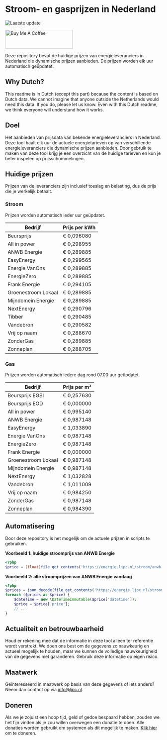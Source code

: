 # Stroom- en gasprijzen in Nederland

![Laatste update](https://img.shields.io/badge/laatste%20update-2023--08--01%2019%3A00%20CET-brightgreen)

<a href="https://www.buymeacoffee.com/Lars-" target="_blank"><img src="https://cdn.buymeacoffee.com/buttons/v2/default-orange.png" alt="Buy Me A Coffee" height="60" style="height: 60px !important;width: 217px !important;" ></a>

Deze repository bevat de huidige prijzen van energieleveranciers in Nederland die dynamische prijzen aanbieden. De prijzen worden elk uur automatisch geüpdatet.

## Why Dutch?

This readme is in Dutch (except this part) because the content is based on Dutch data. We cannot imagine that anyone outside the Netherlands would need this data. If you do, please let us know. Even with this Dutch readme, we think
everyone will understand how it works.

## Doel

Het aanbieden van prijsdata van bekende energieleveranciers in Nederland. Deze tool haalt elk uur de actuele energietarieven op van verschillende energieleveranciers die dynamische prijzen aanbieden. Door gebruik te maken van deze tool
krijg je een overzicht van de huidige tarieven en kun je beter inspelen op prijsschommelingen.

## Huidige prijzen

Prijzen van de leveranciers zijn inclusief toeslag en belasting, dus de prijs die je werkelijk betaalt.

### Stroom

Prijzen worden automatisch ieder uur geüpdatet.

 Bedrijf | Prijs per kWh 
---------|---------------
Beursprijs | € 0,096080
All in power | € 0,298955
ANWB Energie | € 0,289885
EasyEnergy | € 0,299565
Energie VanOns | € 0,289885
EnergieZero | € 0,289885
Frank Energie | € 0,294105
Groenestroom Lokaal | € 0,289885
Mijndomein Energie | € 0,289885
NextEnergy | € 0,290796
Tibber | € 0,290485
Vandebron | € 0,290582
Vrij op naam | € 0,288670
ZonderGas | € 0,289885
Zonneplan | € 0,288705


### Gas

Prijzen worden automatisch iedere dag rond 07.00 uur geüpdatet.

 Bedrijf | Prijs per m³ 
---------|--------------
Beursprijs EGSI | € 0,257630
Beursprijs EOD | € 0,000000
All in power | € 0,995140
ANWB Energie | € 0,987148
EasyEnergy | € 1,033890
Energie VanOns | € 0,987148
EnergieZero | € 0,987148
Frank Energie | € 0,000000
Groenestroom Lokaal | € 0,987148
Mijndomein Energie | € 0,987148
NextEnergy | € 1,032828
Vandebron | € 1,011009
Vrij op naam | € 0,984250
ZonderGas | € 0,987148
Zonneplan | € 0,984390


## Automatisering

Door deze repository is het mogelijk om de actuele prijzen in scripts te gebruiken.

**Voorbeeld 1: huidige stroomprijs van ANWB Energie**

```php
<?php
$price = (float)file_get_contents('https://energie.ljpc.nl/stroom/anwb-energie-nu.txt');

```

**Voorbeeld 2: alle stroomprijzen van ANWB Energie vandaag**

```php
<?php
$prices = json_decode(file_get_contents('https://energie.ljpc.nl/stroom/all-in-power-vandaag.json'),true);
foreach ($prices as $price) {
    $dateTime = new \DateTimeImmutable($price['datetime']);
    $price = $price['price'];
    // ...
}
```

## Actualiteit en betrouwbaarheid

Houd er rekening mee dat de informatie in deze tool alleen ter referentie wordt verstrekt. We doen ons best om de gegevens zo nauwkeurig en actueel mogelijk te houden, maar we kunnen de volledige nauwkeurigheid van de gegevens niet
garanderen. Gebruik deze informatie op eigen risico.

## Maatwerk

Geïnteresseerd in maatwerk op basis van deze gegevens of iets anders? Neem dan contact op
via [info@ljpc.nl](mailto:info@ljpc.nl?subject=Energie%20prijzen).

## Doneren

Als we je zojuist een hoop tijd, geld of gedoe bespaard hebben, zouden we het fijn vinden als je zou willen overwegen een
donatie te doen. Alle donaties worden gebruikt om systemen als dit mogelijk te
maken. [Klik hier](https://www.buymeacoffee.com/Lars-) om te doneren.

